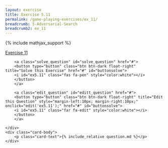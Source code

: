 ```yaml
---
layout: exercise
title: Exercise 5.11
permalink: /game-playing-exercises/ex_11/
breadcrumb: 5-Adversarial-Search
breadcrumb2: ex_11
---
```


{% include mathjax_support %}

<div class="card">
    <div class="card-header p-2">
        <a href='#' class="p-2">Exercise 11
        </a>

        <a class="solve_question" id="solve_question" href="#">
        <button type="button" class="btn btn-dark float-right" title="Solve this Exercise" href="#" id="buttonsolve">
        <i id="ex5.11" class="fas fa-pen" style="color:white"></i>
        </button>
        </a>

        <a class="edit_question" id="editt_question" href="#">
        <button type="button" class="btn btn-dark float-right" title="Edit this Question" style="margin-left:10px; margin-right:10px;" onclick="edit('ex5.11');" href="#" id="buttonsolve">
        <i id="ex5.11" class="far fa-edit" style="color:white"></i>
        </button>
        </a>

    </div>
    <div class="card-body">
        <p class="card-text">{% include_relative question.md %}</p>
    </div>
</div>

<br>
